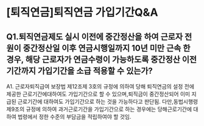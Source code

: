 # [퇴직연금]퇴직연금 가입기간Q&A
## Q1.퇴직연금제도 실시 이전에 중간정산을 하여 근로자 전원이 중간정산일 이후 연금시행일까지 10년 미만 근속 한 경우, 해당 근로자가 연금수령이 가능하도록 중간정산 이전기간까지 가입기간을 소급 적용할 수 있는가?
A1.
근로자퇴직급여 보장법 제12조제
3호의 규정에 의하여 당해 퇴직연금의 설정 전에 제공한 근로기간에대하여도 가입기간으로 할 수 있으며,퇴직금이 중간정산되어 이미 지급된 근로기간에 대하여도 가입기간으로 하는 것을 가능하다고 판단됨.
다만,동법시행령 제9조의 규정에 의하여 과거근로기간을 가입기간으로 하는 경우에는 당해근로기간에 대하여 법령에서 정한 수준의 부담금을 적립하여야 할 것임.
